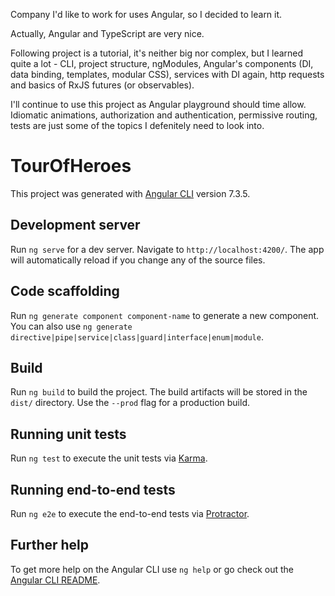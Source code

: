 Company I'd like to work for uses Angular, so I decided to learn it.

Actually, Angular and TypeScript are very nice.

Following project is a tutorial, it's neither big nor complex, but I learned quite a lot - CLI, project structure, ngModules, Angular's components (DI, data binding, templates, modular CSS), services with DI again, http requests and basics of RxJS futures (or observables).

I'll continue to use this project as Angular playground should time allow. Idiomatic animations, authorization and authentication, permissive routing, tests are just some of the topics I defenitely need to look into.


# TourOfHeroes

This project was generated with [Angular CLI](https://github.com/angular/angular-cli) version 7.3.5.

## Development server

Run `ng serve` for a dev server. Navigate to `http://localhost:4200/`. The app will automatically reload if you change any of the source files.

## Code scaffolding

Run `ng generate component component-name` to generate a new component. You can also use `ng generate directive|pipe|service|class|guard|interface|enum|module`.

## Build

Run `ng build` to build the project. The build artifacts will be stored in the `dist/` directory. Use the `--prod` flag for a production build.

## Running unit tests

Run `ng test` to execute the unit tests via [Karma](https://karma-runner.github.io).

## Running end-to-end tests

Run `ng e2e` to execute the end-to-end tests via [Protractor](http://www.protractortest.org/).

## Further help

To get more help on the Angular CLI use `ng help` or go check out the [Angular CLI README](https://github.com/angular/angular-cli/blob/master/README.md).
